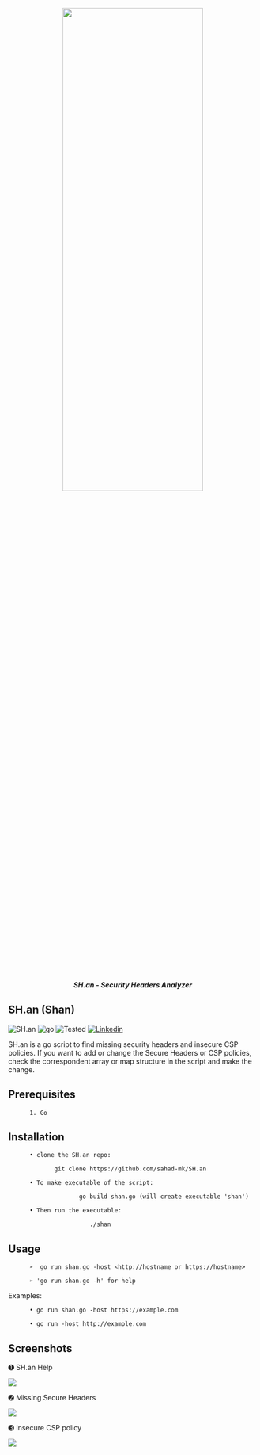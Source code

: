 <p align="center"> <img src="https://github.com/sahad-mk/SH.an/blob/master/screenshots/banner.png" height="50%" width="75%"></p>
<p align="center"><b><i> SH.an - Security Headers Analyzer </i> </b> </p>

## SH.an (Shan)

![SH.an](https://img.shields.io/badge/version-1.0-success)   ![go](https://img.shields.io/badge/go-v1.1-important)   ![Tested](https://img.shields.io/badge/Tested%20On-Ubuntu%2018.04-green)  [![Linkedin](https://img.shields.io/badge/Linkedin-/Sahadmk-blue)](https://www.linkedin.com/in/sahadmk)

SH.an is a go script to find missing security headers and insecure CSP policies. If you want to add or change the Secure Headers or CSP policies, check the correspondent array or map structure in the script and make the change.

## Prerequisites
          1. Go
          
           
           
## Installation

          • clone the SH.an repo:
          
                 git clone https://github.com/sahad-mk/SH.an
          
          • To make executable of the script: 
          
                        go build shan.go (will create executable 'shan')
                        
          • Then run the executable:
          
                           ./shan
          
          
## Usage
          ➢  go run shan.go -host <http://hostname or https://hostname>
          
          ➢ 'go run shan.go -h' for help
 
   Examples:
                                                                                                                                             
          • go run shan.go -host https://example.com 
              
          • go run -host http://example.com
          
 ## Screenshots

 ➊ SH.an Help
 
             
  <img src=https://github.com/sahad-mk/SH.an/blob/master/screenshots/help.png>
  

 ➋ Missing Secure Headers
 
           
   <img src=https://github.com/sahad-mk/SH.an/blob/master/screenshots/secure_head_missing.png>

 ➌ Insecure CSP policy
    
    
   <img src=https://github.com/sahad-mk/SH.an/blob/master/screenshots/insecure_csp.png>
   

 
                                                         
           
                                                         
             
